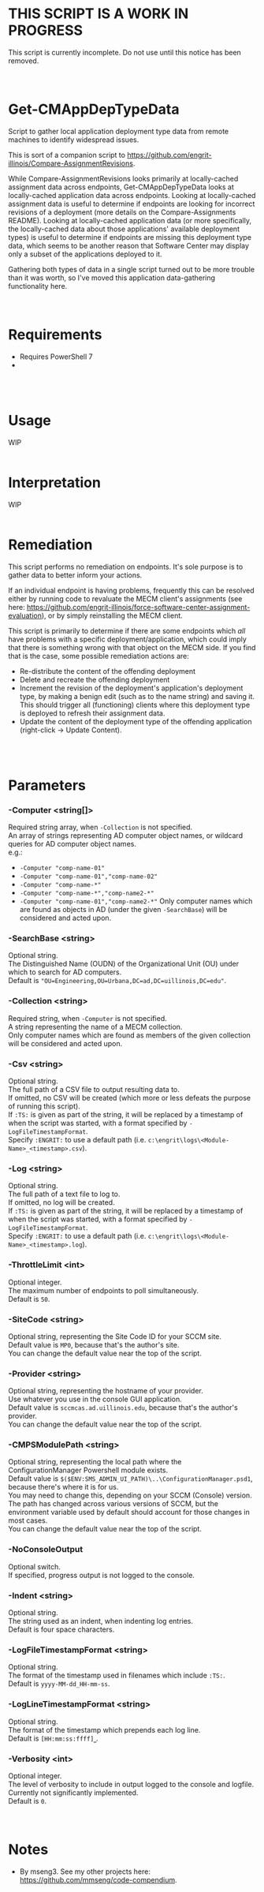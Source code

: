 # THIS SCRIPT IS A WORK IN PROGRESS
This script is currently incomplete. Do not use until this notice has been removed.  
<br />
<br />

# Get-CMAppDepTypeData
Script to gather local application deployment type data from remote machines to identify widespread issues.  

This is sort of a companion script to https://github.com/engrit-illinois/Compare-AssignmentRevisions.  

While Compare-AssignmentRevisions looks primarily at locally-cached assignment data across endpoints, Get-CMAppDepTypeData looks at locally-cached application data across endpoints. Looking at locally-cached assignment data is useful to determine if endpoints are looking for incorrect revisions of a deployment (more details on the Compare-Assignments README). Looking at locally-cached application data (or more specifically, the locally-cached data about those applications' available deployment types) is useful to determine if endpoints are missing this deployment type data, which seems to be another reason that Software Center may display only a subset of the applications deployed to it.  

Gathering both types of data in a single script turned out to be more trouble than it was worth, so I've moved this application data-gathering functionality here.  
<br />
<br />

# Requirements
- Requires PowerShell 7
- 
<br />
<br />

# Usage
WIP
<br />
<br />

# Interpretation
WIP
<br />
<br />

# Remediation
This script performs no remediation on endpoints. It's sole purpose is to gather data to better inform your actions.  

If an individual endpoint is having problems, frequently this can be resolved either by running code to revaluate the MECM client's assignments (see here: https://github.com/engrit-illinois/force-software-center-assignment-evaluation), or by simply reinstalling the MECM client.  

This script is primarily to determine if there are some endpoints which _all_ have problems with a specific deployment/application, which could imply that there is something wrong with that object on the MECM side. If you find that is the case, some possible remediation actions are:  
- Re-distribute the content of the offending deployment
- Delete and recreate the offending deployment
- Increment the revision of the deployment's application's deployment type, by making a benign edit (such as to the name string) and saving it. This should trigger all (functioning) clients where this deployment type is deployed to refresh their assignment data.
- Update the content of the deployment type of the offending application (right-click -> Update Content).
<br />
<br />

# Parameters

### -Computer \<string[]\>
Required string array, when `-Collection` is not specified.  
An array of strings representing AD computer object names, or wildcard queries for AD computer object names.  
e.g.:  
  - `-Computer "comp-name-01"`
  - `-Computer "comp-name-01","comp-name-02"`
  - `-Computer "comp-name-*"`
  - `-Computer "comp-name-*","comp-name2-*"`
  - `-Computer "comp-name-01","comp-name2-*"`
Only computer names which are found as objects in AD (under the given `-SearchBase`) will be considered and acted upon.  

### -SearchBase \<string\>
Optional string.  
The Distinguished Name (OUDN) of the Organizational Unit (OU) under which to search for AD computers.  
Default is `"OU=Engineering,OU=Urbana,DC=ad,DC=uillinois,DC=edu"`.  

### -Collection \<string\>
Required string, when `-Computer` is not specified.  
A string representing the name of a MECM collection.  
Only computer names which are found as members of the given collection will be considered and acted upon.  

### -Csv \<string\>
Optional string.  
The full path of a CSV file to output resulting data to.  
If omitted, no CSV will be created (which more or less defeats the purpose of running this script).  
If `:TS:` is given as part of the string, it will be replaced by a timestamp of when the script was started, with a format specified by `-LogFileTimestampFormat`.  
Specify `:ENGRIT:` to use a default path (i.e. `c:\engrit\logs\<Module-Name>_<timestamp>.csv`).  

### -Log \<string\>
Optional string.  
The full path of a text file to log to.  
If omitted, no log will be created.  
If `:TS:` is given as part of the string, it will be replaced by a timestamp of when the script was started, with a format specified by `-LogFileTimestampFormat`.  
Specify `:ENGRIT:` to use a default path (i.e. `c:\engrit\logs\<Module-Name>_<timestamp>.log`).  

### -ThrottleLimit \<int\>
Optional integer.  
The maximum number of endpoints to poll simultaneously.  
Default is `50`.  

### -SiteCode \<string\>
Optional string, representing the Site Code ID for your SCCM site.  
Default value is `MP0`, because that's the author's site.  
You can change the default value near the top of the script.  

### -Provider \<string\>
Optional string, representing the hostname of your provider.  
Use whatever you use in the console GUI application.  
Default value is `sccmcas.ad.uillinois.edu`, because that's the author's provider.  
You can change the default value near the top of the script.  

### -CMPSModulePath \<string\>
Optional string, representing the local path where the ConfigurationManager Powershell module exists.  
Default value is `$($ENV:SMS_ADMIN_UI_PATH)\..\ConfigurationManager.psd1`, because there's where it is for us.  
You may need to change this, depending on your SCCM (Console) version. The path has changed across various versions of SCCM, but the environment variable used by default should account for those changes in most cases.  
You can change the default value near the top of the script.  

### -NoConsoleOutput
Optional switch.  
If specified, progress output is not logged to the console.  

### -Indent \<string\>
Optional string.  
The string used as an indent, when indenting log entries.  
Default is four space characters.  

### -LogFileTimestampFormat \<string\>
Optional string.  
The format of the timestamp used in filenames which include `:TS:`.  
Default is `yyyy-MM-dd_HH-mm-ss`.  

### -LogLineTimestampFormat \<string\>
Optional string.  
The format of the timestamp which prepends each log line.  
Default is `[HH:mm:ss:ffff]⎵`.  

### -Verbosity \<int\>
Optional integer.  
The level of verbosity to include in output logged to the console and logfile.  
Currently not significantly implemented.  
Default is `0`.  
<br />
<br />

# Notes
- By mseng3. See my other projects here: https://github.com/mmseng/code-compendium.
